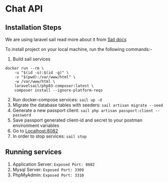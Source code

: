 # Chat API

## Installation Steps
We are using laravel sail read more about it from [Sail docs](https://laravel.com/docs/11.x/sail)

To install project on your local machine, run the following commands:-

1. Build sail services
```
docker run --rm \
    -u "$(id -u):$(id -g)" \
    -v "$(pwd):/var/www/html" \
    -w /var/www/html \
    laravelsail/php83-composer:latest \
    composer install --ignore-platform-reqs
```

2. Run docker-compose services: `sail up -d`
3. Migrate the database tables with seeders: `sail artisan migrate --seed`
4. Generate a new passport client: `sail php artisan passport:client --password` 
5. Save passport generated client-id and secret to your postman environment variables
6. Go to [Localhost:8082](http://localhost:8082/)
7. In order to stop services: `sail stop`

## Running services
1. Application Server:  `Exposed Port: 8082`
2. Mysql Server: `Exposed Port: 3309`
3. PhpMyAdmin: `Exposed Port: 3310`
